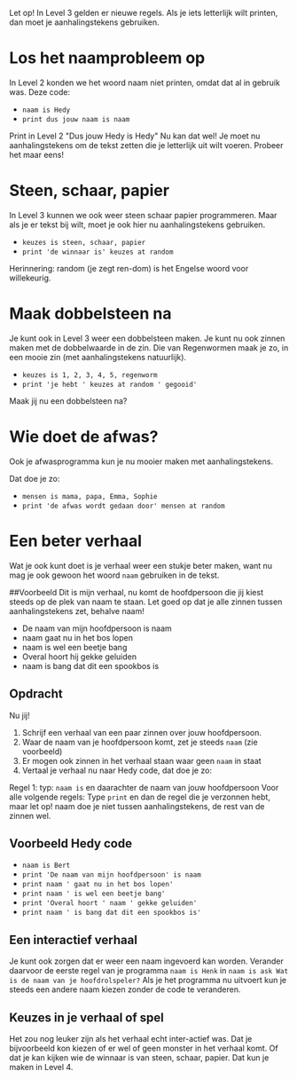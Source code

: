Let op! In Level 3 gelden er nieuwe regels. Als je iets letterlijk wilt printen, dan moet je aanhalingstekens gebruiken.

# Los het naamprobleem op
In Level 2 konden we het woord naam niet printen, omdat dat al in gebruik was.
Deze code:

* `naam is Hedy`
* `print dus jouw naam is naam`

Print in Level 2 "Dus jouw Hedy is Hedy"
Nu kan dat wel! Je moet nu aanhalingstekens om de tekst zetten die je letterlijk uit wilt voeren. Probeer het maar eens!

# Steen, schaar, papier
In Level 3 kunnen we ook weer steen schaar papier programmeren. Maar als je er tekst bij wilt, moet je ook hier nu aanhalingstekens gebruiken.

* `keuzes is steen, schaar, papier`
* `print 'de winnaar is' keuzes at random`

Herinnering: random (je zegt ren-dom) is het Engelse woord voor willekeurig.

# Maak dobbelsteen na
Je kunt ook in Level 3 weer een dobbelsteen maken. Je kunt nu ook zinnen maken met de dobbelwaarde in de zin.
Die van Regenwormen maak je zo, in een mooie zin (met aanhalingstekens natuurlijk).

* `keuzes is 1, 2, 3, 4, 5, regenworm`
* `print 'je hebt ' keuzes at random ' gegooid'`

Maak jij nu een dobbelsteen na?

# Wie doet de afwas?
Ook je afwasprogramma kun je nu mooier maken met aanhalingstekens.

Dat doe je zo:

* `mensen is mama, papa, Emma, Sophie`
* `print 'de afwas wordt gedaan door' mensen at random`

# Een beter verhaal
Wat je ook kunt doet is je verhaal weer een stukje beter maken, want nu mag je ook gewoon het woord `naam` gebruiken in de tekst.

##Voorbeeld
Dit is mijn verhaal, nu komt de hoofdpersoon die jij kiest steeds op de plek van naam te staan. Let goed op dat je alle zinnen tussen aanhalingstekens zet, behalve naam!

* De naam van mijn hoofdpersoon is naam
* naam gaat nu in het bos lopen
* naam is wel een beetje bang
* Overal hoort hij gekke geluiden
* naam is bang dat dit een spookbos is

## Opdracht

Nu jij!

1. Schrijf een verhaal van een paar zinnen over jouw hoofdpersoon.
2. Waar de naam van je hoofdpersoon komt, zet je steeds `naam` (zie voorbeeld)
3. Er mogen ook zinnen in het verhaal staan waar geen `naam` in staat
4. Vertaal je verhaal nu naar Hedy code, dat doe je zo:

Regel 1: typ: `naam is` en daarachter de naam van jouw hoofdpersoon
Voor alle volgende regels:
Type `print` en dan de regel die je verzonnen hebt, maar let op! naam doe je niet tussen aanhalingstekens, de rest van de zinnen wel.

## Voorbeeld Hedy code
* `naam is Bert`
* `print 'De naam van mijn hoofdpersoon' is naam`
* `print naam ' gaat nu in het bos lopen'`
* `print naam ' is wel een beetje bang'`
* `print 'Overal hoort ' naam ' gekke geluiden'`
* `print naam ' is bang dat dit een spookbos is'`

## Een interactief verhaal
Je kunt ook zorgen dat er weer een naam ingevoerd kan worden. Verander daarvoor de eerste regel van je programma `naam is Henk` in `naam is ask Wat is de naam van je hoofdrolspeler?`
Als je het programma nu uitvoert kun je steeds een andere naam kiezen zonder de code te veranderen.

## Keuzes in je verhaal of spel
Het zou nog leuker zijn als het verhaal echt inter-actief was. Dat je bijvoorbeeld kon kiezen of er wel of geen monster in het verhaal komt.
Of dat je kan kijken wie de winnaar is van steen, schaar, papier. Dat kun je maken in Level 4.
